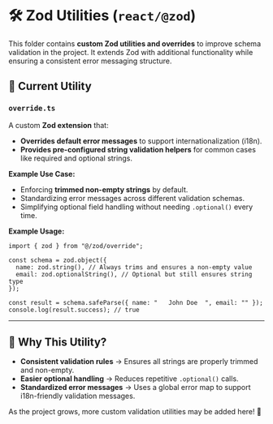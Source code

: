# 🛠️ Zod Utilities (`react/@zod`)

This folder contains **custom Zod utilities and overrides** to improve schema validation in the project. It extends Zod with additional functionality while ensuring a consistent error messaging structure.

## 📌 Current Utility

### `override.ts`

A custom **Zod extension** that:

- **Overrides default error messages** to support internationalization (i18n).
- **Provides pre-configured string validation helpers** for common cases like required and optional strings.

**Example Use Case:**

- Enforcing **trimmed non-empty strings** by default.
- Standardizing error messages across different validation schemas.
- Simplifying optional field handling without needing `.optional()` every time.

**Example Usage:**

```tsx
import { zod } from "@/zod/override";

const schema = zod.object({
  name: zod.string(), // Always trims and ensures a non-empty value
  email: zod.optionalString(), // Optional but still ensures string type
});

const result = schema.safeParse({ name: "   John Doe  ", email: "" });
console.log(result.success); // true
```

---

## 🎯 Why This Utility?

- **Consistent validation rules** → Ensures all strings are properly trimmed and non-empty.
- **Easier optional handling** → Reduces repetitive `.optional()` calls.
- **Standardized error messages** → Uses a global error map to support i18n-friendly validation messages.

As the project grows, more custom validation utilities may be added here! 🚀
